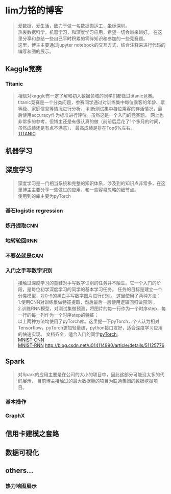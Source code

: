 # lim力铭的博客

> 爱数据，爱生活，致力于做一名数据搬运工，坐标深圳。  
热衷数据科学，机器学习，和深度学习应用，希望一切会越来越好。
在这里分享和总结一些自己平时积累的零碎知识和参加的一些竞赛题。  
这里，博主主要通过jupyter notebook的交互方式，结合注释来进行代码的编写和图的展示。

## Kaggle竞赛
### Titanic
> 相信对kaggle有一定了解和初入数据领域的同学们都做过titanic竞赛。
titanic竞赛是一个分类问题，参赛同学通过对训练集中每位乘客的年龄、票等级、家庭信息等情况进行分析，
判断测试集中每位乘客的存活情况，最后使用accuracy作为标准进行评价。虽然这是一个入门的竞赛题，
网上也非常多的参考，但博主还是有很认真的做（前前后后花了1个多月的时间，虽然成绩还是有点不满意），
最高成绩是排在Top6%左右。  
[TITANIC](https://github.com/nanyoullm/nanyoullm.github.io/blob/master/src/Titanic%20Analysis.ipynb)


## 机器学习


## 深度学习
> 深度学习是一门相当系统和完整的知识体系，涉及到的知识点非常多，在这里博主主要分享一些做过的应用，和一些容易忽略的细节点。  
使用到的库主要为pyTorch
### 基石logistic regression
> 

### 炼丹提取CNN
> 

### 地转轮回RNN
>

### 不要怂就是GAN

### 入门之手写数字识别
> 接触过深度学习的童鞋对手写数字识别的任务并不陌生。它一个入门的阶段，是每位初学深度学习的同学的基本学习任务。
任务的目标是建立一个分类模型，对0-9的黑白手写数字图片进行识别。
这里使用了两种方法：  
1.使用CNN对训练集做特征提取，然后最后一层使用逻辑回归做预测；  
2.训练RNN模型，对测试集做预测，将图片的每一行作为一个时序step，每一行的每一列作为一个时序step的特征；  
以上两种方法均使用了pyTorch库。这里提一下pyTorch，个人认为相对Tensorflow，pyTorch更加轻量级，python接口友好，适合深度学习应用的快速实现。
文档齐全，适合入门的同学[pyTorch](http://pytorch.org/)。  
[MNIST-CNN](https://github.com/nanyoullm/nanyoullm.github.io/blob/master/src/MNIST%20Recognize.ipynb)  
[MNIST-RNN](https://github.com/nanyoullm/nanyoullm.github.io/blob/master/src/MNIST-RNN.ipynb)
http://blog.csdn.net/u014114990/article/details/51125776


## Spark
> 对Spark的应用主要是在公司的大小的项目中，因此这部分可能没太多的代码展示，
目前博主接触过的最大数据量的项目为联通集团的数据挖掘项目。
### 基本操作
### GraphX

## 信用卡建模之套路


## 数据可视化

## others...
### 热力地图展示

